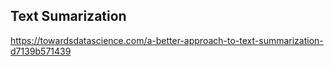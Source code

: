 ## Text Sumarization 


https://towardsdatascience.com/a-better-approach-to-text-summarization-d7139b571439
